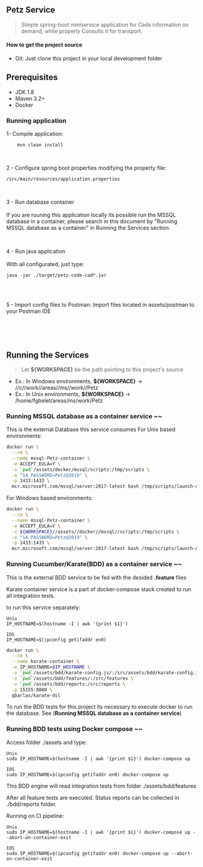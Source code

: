 ## Petz Service

> Simple spring-boot miniservice application for Cads information on demand, while properly Consults it for transport.

#### How to get the project source
- Git:
Just clone this project in your local development folder

## Prerequisites
- JDK 1.8
- Maven 3.2+
- Docker


### Running application

1- Compile application:

```
	mvn clean install
```

<br/>

2 - Configure spring boot properties modifying the property file:

```
/src/main/resources/application.properties
```

<br/>

3 -  Run database container
<br/><br/>
If you are ruuning this application locally its possible run the MSSQL database in a container, please search in this document by "Running MSSQL database as a container" in Running the Services section.

<br/>

4 - Run java application   
<br/>
With all configurated, just type:

```
java -jar ./target/petz-code-cad*.jar
```

<br/>
<br/>

5 - Import config files to Postman:
Import files located in assets/postman to your Postman IDE

<br/>
<br/>
<br/>



## Running the Services
> Let **${WORKSPACE}** be the path pointing to this project's source
  - Ex.: In Windows environments, **${WORKSPACE}** -> //c//work//areas//ms//work//Petz
  - Ex.: In Unix environments, **${WORKSPACE}** -> /home/fgbelet/areas/ms/work/Petz



### Running MSSQL database as a container service ~~
This is the external Database this service consumes 
For Unix based environments:

```bash
docker run \
  --rm \
  --name mssql-Petz-container \
  -e ACCEPT_EULA=Y \
  -v `pwd`/assets/docker/mssql/scripts:/tmp/scripts \
  -e "SA_PASSWORD=Petz@2019" \
  -p 1433:1433 \
  mcr.microsoft.com/mssql/server:2017-latest bash /tmp/scripts/launch-db.sh
```

For Windows based environments:

```bash
docker run \
  --rm \
  --name mssql-Petz-container \
  -e ACCEPT_EULA=Y \
  -v ${WORKSPACE}//assets//docker//mssql//scripts:/tmp/scripts \
  -e "SA_PASSWORD=Petz@2019" \
  -p 1433:1433 \
  mcr.microsoft.com/mssql/server:2017-latest bash /tmp/scripts/launch-db.sh
```



### Running Cucumber/Karate(BDD) as a container service ~~

This is the external BDD service to be fed  with the desided **.feature** files

Karate container service is a part of docker-compose stack created to run all integration tests.

to run this service separately:


```
Unix
IP_HOSTNAME=$(hostname -I | awk '{print $1}')
```
```
IOS
IP_HOSTNAME=$(ipconfig getifaddr en0)
```

```bash
docker run \
  --rm \
  --name karate-container \
  -e IP_HOSTNAME=$IP_HOSTNAME \
  -v `pwd`/assets/bdd/karate-config.js/:/src/assets/bdd/karate-config.js \
  -v `pwd`/assets/bdd/features/:/src/features \
  -v `pwd`/assets/bdd/reports:/src/reports \
  -p 15155:8080 \
  qbarlas/karate-dsl
```

To run the BDD tests for this project its necessary to execute docker to run the database. See (<b>Running MSSQL database as a container service</b>)



### Running BDD tests using Docker compose ~~

Access folder ./assets and type:

```
Unix
sudo IP_HOSTNAME=$(hostname -I | awk '{print $1}') docker-compose up
```
```
IOS
sudo IP_HOSTNAME=$(ipconfig getifaddr en0) docker-compose up
```

This BDD engine will read integration tests from folder ./assets/bdd/features

After all feature tests are executed. Status reports can be collected in ./bdd/reports folder.


Running on CI pipeline:

```
Unix
sudo IP_HOSTNAME=$(hostname -I | awk '{print $1}') docker-compose up --abort-on-container-exit
```
```
IOS
sudo IP_HOSTNAME=$(ipconfig getifaddr en0) docker-compose up --abort-on-container-exit
```

